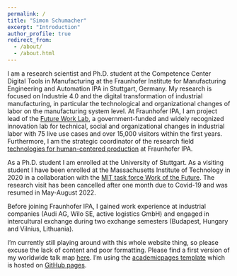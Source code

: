 ```yaml
---
permalink: /
title: "Simon Schumacher"
excerpt: "Introduction"
author_profile: true
redirect_from: 
  - /about/
  - /about.html
---
```


I am a research scientist and Ph.D. student at the Competence Center Digital Tools in Manufacturing at the Fraunhofer Institute for Manufacturing Engineering and Automation IPA in Stuttgart, Germany. My research is focused on Industrie 4.0 and the digital transformation of industrial manufacturing, in particular the technological and organizational changes of labor on the manufacturing system level. At Fraunhofer IPA, I am project lead of the [Future Work Lab](https://futureworklab.de/), a government-funded and widely recognized innovation lab for technical, social and organizational changes in industrial labor with 75 live use cases and over 15,000 visitors within the first years. Furthermore, I am the strategic coordinator of the research field [technologies for human-centered production](https://www.ipa.fraunhofer.de/de/ueber_uns/Leitthemen/technologien-menschzentrierte-produktion.html) at Fraunhofer IPA.

As a Ph.D. student I am enrolled at the University of Stuttgart. As a visiting student I have been enrolled at the Massachusetts Institute of Technology in 2020 in a collaboration with the [MIT task force Work of the Future](https://workofthefuture.mit.edu/). The research visit has been cancelled after one month due to Covid-19 and was resumed in May-August 2022.

Before joining Fraunhofer IPA, I gained work experience at industrial companies (Audi AG, Wilo SE, active logistics GmbH) and engaged in intercultural exchange during two exchange semesters (Budapest, Hungary and Vilnius, Lithuania).

I’m currently still playing around with this whole website thing, so please excuse the lack of content and poor formatting. Please find a first version of my worldwide talk map [here](https://smsiscum.github.io/talkmap.html). I’m using the [academicpages template](https://github.com/academicpages/academicpages.github.io) which is hosted on [GitHub pages](https://pages.github.com). 
